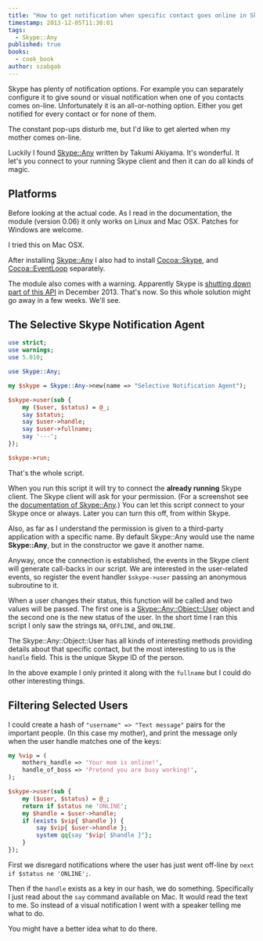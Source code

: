 ```yaml
---
title: "How to get notification when specific contact goes online in Skype?"
timestamp: 2013-12-05T11:30:01
tags:
  - Skype::Any
published: true
books:
  - cook_book
author: szabgab
---
```



Skype has plenty of notification options. For example you can separately configure it to give sound or visual notification when one of you contacts comes on-line. Unfortunately it is an all-or-nothing option. Either you get notified for every contact or for none of them.

The constant pop-ups disturb me, but I'd like to get alerted when my mother comes on-line.

Luckily I found [Skype::Any](https://metacpan.org/pod/Skype::Any) written by Takumi Akiyama. It's wonderful. It let's you connect to your running Skype client and then it can do all kinds of magic.



## Platforms

Before looking at the actual code. As I read in the documentation, the module
(version 0.06) it only works on Linux and Mac OSX. Patches for Windows are welcome.

I tried this on Mac OSX.

After installing [Skype::Any](https://metacpan.org/pod/Skype::Any)
I also had to install
[Cocoa::Skype](https://metacpan.org/pod/Cocoa::Skype), and
[Cocoa::EventLoop](https://metacpan.org/pod/Cocoa::EventLoop) separately.

The module also comes with a warning. Apparently Skype is
[shutting down part of this API](https://support.skype.com/en/faq/FA12349/skype-says-my-application-will-stop-working-with-skype-in-december-2013-why-is-that) in December 2013. That's now. So this whole solution might go away in a few weeks. We'll see.

## The Selective Skype Notification Agent

```perl
use strict;
use warnings;
use 5.010;

use Skype::Any;

my $skype = Skype::Any->new(name => "Selective Notification Agent");

$skype->user(sub {
    my ($user, $status) = @_;
    say $status;
    say $user->handle;
    say $user->fullname;
    say '---';
});

$skype->run;
```

That's the whole script.

When you run this script it will try to connect the <b>already running</b> Skype client.
The Skype client will ask for your permission.
(For a screenshot see the [documentation of Skype::Any](https://metacpan.org/pod/Skype::Any).) You can let this script connect to your Skype once or always. Later you can turn this off, from within Skype.

Also, as far as I understand the permission is given to a third-party application with a specific name. By default Skype::Any would use the name <b>Skype::Any</b>, but in the constructor we gave it another name.

Anyway, once the connection is established, the events in the Skype client will generate call-backs in our script. We are interested in the user-related events, so register the event handler `$skype->user` passing an anonymous subroutine to it.

When a user changes their status, this function will be called and two values will be passed. The first one is a [Skype::Any::Object::User](https://metacpan.org/pod/Skype::Any::Object::User) object and the second one is the new status of the user. In the short time I ran this script I only saw the strings `NA`, `OFFLINE`, and `ONLINE`.

The Skype::Any::Object::User has all kinds of interesting methods providing details about that specific contact, but the most interesting to us is the `handle` field. This is the unique Skype ID of the person.

In the above example I only printed it along with the `fullname` but I could do other interesting things.

## Filtering Selected Users

I could create a hash of `"username" => "Text message"` pairs for the important people. (In this case my mother), and print the message only when the user handle matches one of the keys:

```perl
my %vip = (
    mothers_handle => 'Your mom is online!',
    handle_of_boss => 'Pretend you are busy working!',
);

$skype->user(sub {
    my ($user, $status) = @_;
    return if $status ne 'ONLINE';
    my $handle = $user->handle;
    if (exists $vip{ $handle }) {
        say $vip{ $user->handle };
        system qq{say "$vip{ $handle }"};
    }
});
```

First we disregard notifications where the user has just went off-line by
`next if $status ne 'ONLINE';`.

Then if the `handle` exists as a key in our hash, we do something.
Specifically I just read about the `say` command available on Mac.
It would read the text to me. So instead of a visual notification
I went with a speaker telling me what to do.

You might have a better idea what to do there.

